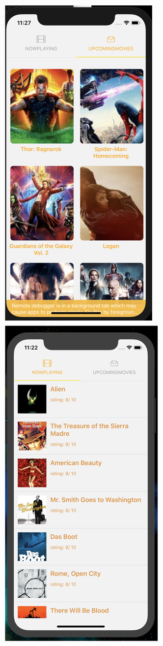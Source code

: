 ![alt text](https://github.com/chiranjeevisaride/moviesdb-samsung/blob/master/assets/1.png)

![alt text](https://github.com/chiranjeevisaride/moviesdb-samsung/blob/master/assets/2.png)